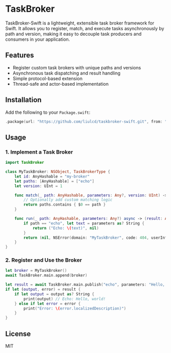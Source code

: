 # TaskBroker

TaskBroker-Swift is a lightweight, extensible task broker framework for Swift. It allows you to register, match, and execute tasks asynchronously by path and version, making it easy to decouple task producers and consumers in your application.

## Features
- Register custom task brokers with unique paths and versions
- Asynchronous task dispatching and result handling
- Simple protocol-based extension
- Thread-safe and actor-based implementation

## Installation

Add the following to your `Package.swift`:

```swift
.package(url: "https://github.com/liulcd/taskbroker-swift.git", from: "1.0.0")
```

## Usage

### 1. Implement a Task Broker

```swift
import TaskBroker

class MyTaskBroker: NSObject, TaskBrokerType {
	let id: AnyHashable = "my-broker"
	let paths: [AnyHashable] = ["echo"]
	let version: UInt = 1

	func match(_ path: AnyHashable, parameters: Any?, version: UInt) -> Bool {
		// Optionally add custom matching logic
		return paths.contains { $0 == path }
	}

	func run(_ path: AnyHashable, parameters: Any?) async -> (result: Any?, error: NSError?) {
		if path == "echo", let text = parameters as? String {
			return ("Echo: \(text)", nil)
		}
		return (nil, NSError(domain: "MyTaskBroker", code: 404, userInfo: [NSLocalizedDescriptionKey: "Task not found"]))
	}
}
```

### 2. Register and Use the Broker

```swift
let broker = MyTaskBroker()
await TaskBroker.main.append(broker)

let result = await TaskBroker.main.publish("echo", parameters: "Hello, world!", version: 1)
if let (output, error) = result {
	if let output = output as? String {
		print(output) // Echo: Hello, world!
	} else if let error = error {
		print("Error: \(error.localizedDescription)")
	}
}
```

## License

MIT
